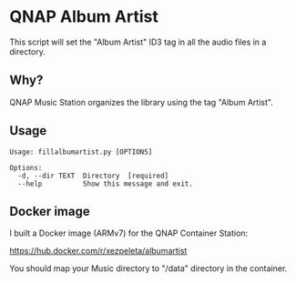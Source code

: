 # QNAP Album Artist
This script will set the "Album Artist" ID3 tag in all the audio files in a directory.

## Why?
QNAP Music Station organizes the library using the tag "Album Artist".

## Usage

```
Usage: fillalbumartist.py [OPTIONS]

Options:
  -d, --dir TEXT  Directory  [required]
  --help          Show this message and exit.
```

## Docker image

I built a Docker image (ARMv7) for the QNAP Container Station:

https://hub.docker.com/r/xezpeleta/albumartist

You should map your Music directory to "/data" directory in the container.
